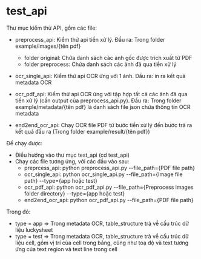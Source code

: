 # test_api

Thư mục kiểm thử API, gồm các file:
- preprocess_api: Kiểm thử api tiền xử lý. Đầu ra: Trong folder example/images/{tên pdf}
    - folder original: Chứa danh sách các ảnh gốc được trích xuất từ PDF
    - folder preprocess: Chứa danh sách các ảnh đã qua tiền xử lý

- ocr_single_api: Kiểm thử api OCR ứng với 1 ảnh. Đầu ra: in ra kết quả metadata OCR

- ocr_pdf_api: Kiểm thử api OCR ứng với tập hợp tất cả các ảnh đã qua tiền xử lý (cần output của preprocess_api.py). Đầu ra: Trong folder example/metadata/{tên pdf} là danh sách file json chứa thông tin OCR metadata

- end2end_ocr_api: Chạy OCR file PDF từ bước tiền xử lý đến bước trả ra kết quả đầu ra (Trong folder example/result/{tên pdf})

Để chạy được: 
- Điều hướng vào thư mục test_api (cd test_api)
- Chạy các file tương ứng, với các đầu vào sau:
    - preprcess_api: python preprocess_api.py --file_path={PDF file path}
    - ocr_single_api: python ocr_single_api.py --file_path={Image file path} --type={app hoặc test}
    - ocr_pdf_api: python ocr_pdf_api.py --file_path={Preprocess images folder directory} --type={app hoặc test}
    - end2end_ocr_api: python ocr_pdf_api.py --file_path={PDF file path}

Trong đó:
- type = app => Trong metadata OCR, table_structure trả về cấu trúc dữ liệu luckysheet
- type = test => Trong metadata OCR, table_structure trả về cấu trúc dữ liệu cell, gồm vị trí của cell trong bảng, cũng như toạ độ và text tương ứng của text region và text line trong cell